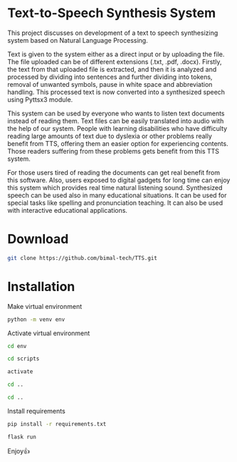 # Text-to-Speech Synthesis System

This project discusses on development of a text to speech synthesizing system based on Natural Language Processing.

Text is given to the system either as a direct input or by uploading the file. The file uploaded can be of different extensions (.txt, .pdf, .docx). Firstly, the text from that uploaded file is extracted, and then it is analyzed and processed by dividing into sentences and further dividing into tokens, removal of unwanted symbols, pause in white space and abbreviation handling. This processed text is now converted into a synthesized speech using Pyttsx3 module.

This system can be used by everyone who wants to listen text documents instead of reading them. Text files can be easily translated into audio with the help of our system. People with learning disabilities who have difficulty reading large amounts of text due to dyslexia or other problems really benefit from TTS, offering them an easier option for experiencing contents. Those readers suffering from these problems gets benefit from this TTS system.

For those users tired of reading the documents can get real benefit from this software. Also, users exposed to digital gadgets for long time can enjoy this system which provides real time natural listening sound. Synthesized speech can be used also in many educational situations. It can be used for special tasks like spelling and pronunciation teaching. It can also be used with interactive educational applications.

# Download

```bash
git clone https://github.com/bimal-tech/TTS.git
```

# Installation

Make virtual environment


```bash
python -m venv env
```

Activate virtual environment

```bash
cd env
```

```bash
cd scripts
```

```bash
activate
```

```bash
cd ..
```

```bash
cd ..
```

Install requirements

```bash
pip install -r requirements.txt
```

```bash
flask run
```

Enjoy👍
